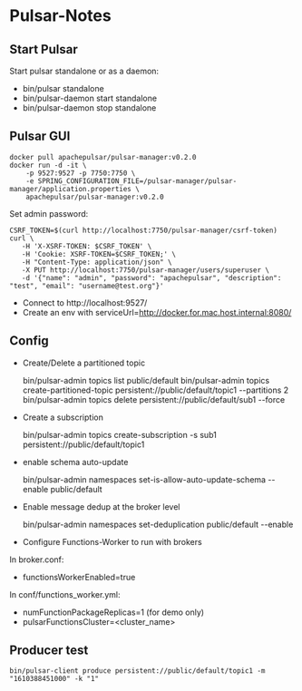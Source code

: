 # Pulsar-Notes

## Start Pulsar

Start pulsar standalone or as a daemon:
* bin/pulsar standalone
* bin/pulsar-daemon start standalone
* bin/pulsar-daemon stop standalone

## Pulsar GUI

    docker pull apachepulsar/pulsar-manager:v0.2.0
    docker run -d -it \
        -p 9527:9527 -p 7750:7750 \
        -e SPRING_CONFIGURATION_FILE=/pulsar-manager/pulsar-manager/application.properties \
        apachepulsar/pulsar-manager:v0.2.0

Set admin password:

    CSRF_TOKEN=$(curl http://localhost:7750/pulsar-manager/csrf-token)
    curl \
       -H 'X-XSRF-TOKEN: $CSRF_TOKEN' \
       -H 'Cookie: XSRF-TOKEN=$CSRF_TOKEN;' \
       -H "Content-Type: application/json" \
       -X PUT http://localhost:7750/pulsar-manager/users/superuser \
       -d '{"name": "admin", "password": "apachepulsar", "description": "test", "email": "username@test.org"}'


* Connect to http://localhost:9527/
* Create an env with serviceUrl=http://docker.for.mac.host.internal:8080/

## Config

* Create/Delete a partitioned topic

    bin/pulsar-admin topics list public/default
    bin/pulsar-admin topics create-partitioned-topic persistent://public/default/topic1 --partitions 2
    bin/pulsar-admin topics delete persistent://public/default/sub1 --force

* Create a subscription

    bin/pulsar-admin topics create-subscription -s sub1 persistent://public/default/topic1

* enable schema auto-update

    bin/pulsar-admin namespaces set-is-allow-auto-update-schema --enable public/default


* Enable message dedup at the broker level

    bin/pulsar-admin namespaces set-deduplication public/default --enable

* Configure Functions-Worker to run with brokers

In broker.conf:
* functionsWorkerEnabled=true

In conf/functions_worker.yml:
* numFunctionPackageReplicas=1 (for demo only)
* pulsarFunctionsCluster=<cluster_name>

## Producer test

    bin/pulsar-client produce persistent://public/default/topic1 -m "1610388451000" -k "1"
